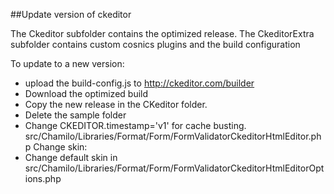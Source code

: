 ##Update version of ckeditor

The Ckeditor subfolder contains the optimized release.
The CkeditorExtra subfolder contains custom cosnics plugins and the build configuration

To update to a new version:
* upload the build-config.js to http://ckeditor.com/builder
* Download the optimized build
* Copy the new release in the CKeditor folder.
* Delete the sample folder
* Change CKEDITOR.timestamp='v1' for cache busting. src/Chamilo/Libraries/Format/Form/FormValidatorCkeditorHtmlEditor.php
Change skin:
* Change default skin in src/Chamilo/Libraries/Format/Form/FormValidatorCkeditorHtmlEditorOptions.php
